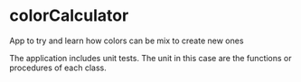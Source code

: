 # colorCalculator

App to try and learn how colors can be mix to create new ones

The application includes unit tests. The unit in this case are the functions or procedures of each class.
